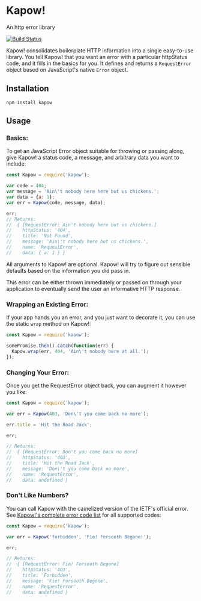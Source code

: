 # Kapow!

An http error library


[![Build Status](https://secure.travis-ci.org/bobholt/kapow.png)](http://travis-ci.org/bobholt/kapow)

Kapow! consolidates boilerplate HTTP information into a single easy-to-use
library. You tell Kapow! that you want an error with a particular httpStatus
code, and it fills in the basics for you. It defines and returns a
`RequestError` object based on JavaScript's native `Error` object.

## Installation

`npm install kapow`

## Usage

### Basics:

To get an JavaScript Error object suitable for throwing or passing along, give
Kapow! a status code, a message, and arbitrary data you want to include:

```js
const Kapow = require('kapow');

var code = 404;
var message = 'Ain\'t nobody here here but us chickens.';
var data = {a: 1};
var err = Kapow(code, message, data);

err;
// Returns:
//  { [RequestError: Ain't nobody here but us chickens.]
//    httpStatus: '404',
//    title: 'Not Found',
//    message: 'Ain\'t nobody here but us chickens.',
//    name: 'RequestError',
//    data: { a: 1 } }
```

All arguments to Kapow! are optional. Kapow! will try to figure out sensible
defaults based on the information you did pass in.

This error can be either thrown immediately or passed on through your
application to eventually send the user an informative HTTP response.

### Wrapping an Existing Error:

If your app hands you an error, and you just want to decorate it, you can
use the static `wrap` method on Kapow!:

```js
const Kapow = require('kapow');

somePromise.then().catch(function(err) {
  Kapow.wrap(err, 404, 'Ain\'t nobody here at all.');
});
```

### Changing Your Error:

Once you get the RequestError object back, you can augment it however you like:

```js
const Kapow = require('kapow');

var err = Kapow(403, 'Don\'t you come back no more');

err.title = 'Hit the Road Jack';

err;

// Returns:
//  { [RequestError: Don't you come back no more]
//    httpStatus: '403',
//    title: 'Hit the Road Jack',
//    message: 'Don\'t you come back no more',
//    name: 'RequestError',
//    data: undefined }
```

### Don't Like Numbers?

You can call Kapow with the camelized version of the IETF's official error.
See [Kapow!'s complete error code list](https://github.com/bobholt/kapow/blob/master/lib/error_codes.js) for all supported codes:

```js
const Kapow = require('kapow');

var err = Kapow('forbidden', 'Fie! Forsooth Begone!');

err;

// Returns:
//  { [RequestError: Fie! Forsooth Begone]
//    httpStatus: '403',
//    title: 'Forbidden',
//    message: 'Fie! Forsooth Begone',
//    name: 'RequestError',
//    data: undefined }
```
